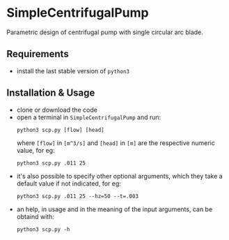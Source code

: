 # SimpleCentrifugalPump
Parametric design of centrifugal pump with single circular arc blade.

## Requirements

  * install the last stable version of `python3`


## Installation & Usage

  * clone or download the code
  * open a terminal in `SimpleCentrifugalPump` and run:
    ```
    python3 scp.py [flow] [head]
    ```
    where `[flow]` in `[m^3/s]`  and `[head]` in `[m]` are the respective numeric value, for eg:
    ```
    python3 scp.py .011 25
    ```
  * it's also possible to specify other optional arguments, which they take a default value if not indicated, for eg:
    ```
    python3 scp.py .011 25 --hz=50 --t=.003
    ```
  * an help, in usage and in the meaning of the input arguments, can be obtaind with:
    ```
    python3 scp.py -h
    ```
